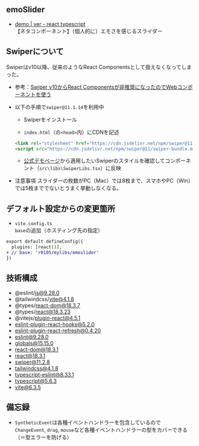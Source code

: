 ## emoSlider
- [demo | ver - react,typescript](https://k2webservice.xsrv.jp/r0105/mylibs/emoslider/)<br>
【ネタコンポーネント】（個人的に）エモさを感じるスライダー

## Swiperについて
Swiperはv10以降、従来のようなReact Componentsとして扱えなくなってしまった。
- 参考：[Swiper v10からReact Componentsが非推奨になったのでWebコンポーネントを使う](https://zenn.dev/rsugi/articles/9d7479b7e3e27b)

- 以下の手順で`swiper@11.1.14`を利用中
  - Swiperをインストール

  - `index.html`（の`<head>`内）にCDNを記述
  ```html
  <link rel="stylesheet" href="https://cdn.jsdelivr.net/npm/swiper@11/swiper-bundle.min.css" />
  <script src="https://cdn.jsdelivr.net/npm/swiper@11/swiper-bundle.min.js"></script>
  ```

  - [公式デモページ](https://swiperjs.com/demos)から適用したいSwiperのスタイルを確認してコンポーネント（`src\libs\SwiperLibs.tsx`）に反映

- 注意事項
スライダーの枚数がPC（Mac）では8枚まで、スマホやPC（Win）では5枚まででないとうまく挙動しなくなる。

## デフォルト設定からの変更箇所
- `vite.config.ts`<br>
`base`の追加（ホスティング先の指定）

```diff
export default defineConfig({
  plugins: [react()],
+ // base: 'r0105/mylibs/emoslider'
})
```

## 技術構成
- @eslint/js@9.28.0
- @tailwindcss/vite@4.1.8
- @types/react-dom@18.3.7
- @types/react@18.3.23
- @vitejs/plugin-react@4.5.1
- eslint-plugin-react-hooks@5.2.0
- eslint-plugin-react-refresh@0.4.20
- eslint@9.28.0
- globals@15.15.0
- react-dom@18.3.1
- react@18.3.1
- swiper@11.2.8
- tailwindcss@4.1.8
- typescript-eslint@8.33.1
- typescript@5.6.3
- vite@6.3.5

## 備忘録
- `SyntheticEvent`は各種イベントハンドラーを包含しているので `ChangeEvent`, `drag`, `mouse`など各種イベントハンドラーの型をカバーできる（＝型エラーを防げる）